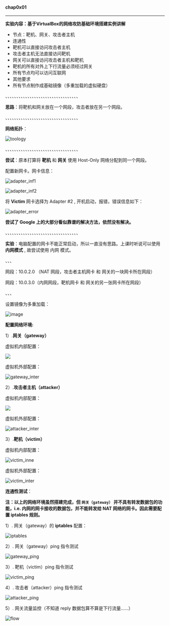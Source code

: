 #### chap0x01 

---

**实验内容：基于VirtualBox的网络攻防基础环境搭建实例讲解**

* 节点：靶机、网关、攻击者主机
* 连通性
* 靶机可以直接访问攻击者主机
* 攻击者主机无法直接访问靶机
* 网关可以直接访问攻击者主机和靶机
* 靶机的所有对外上下行流量必须经过网关
* 所有节点均可以访问互联网
* 其他要求
* 所有节点制作成基础镜像（多重加载的虚拟硬盘）

、、、、、、、、、、、、、、、、、、、、、、、、、、、、、、、、、

**思路**：将靶机和网关放在一个网段，攻击者放在另一个网段。

、、、、、、、、、、、、、、、、、、、、、、、、、、、、、、、、、

**网络拓扑**：

![toology](image/toology.png)



、、、、、、、、、、、、、、、、、、、、、、、、、、、、、、、、、

**尝试**：原本打算将 **靶机** 和 **网关** 使用 Host-Only 网络分配到同一个网段。

配置新网卡。网卡信息：

![adapter_inf1](image/adapter_inf1.png)

![adapter_inf2](image/adapter_inf2.png)

将 **Victim** 网卡选择为 Adapter #2 , 开机启动，报错，错误信息如下：

![adapter_error](image/adapter_error.jpg)

**尝试了 Google 上的大部分看似靠谱的解决方法，依然没有解决。**

、、、、、、、、、、、、、、、、、、、、、、、、、、、、、、、、、

**实验**：电脑配置的网卡不能正常启动，所以一直没有思路。上课时听说可以使用 **内网模式** , 故尝试使用 内网 模式。

、、、

网段：10.0.2.0 （NAT 网段，攻击者主机网卡 和 网关的一块网卡所在网段）

网段：10.0.3.0（内网网段，靶机网卡 和 网关的另一张网卡所在网段）

、、、

设置镜像为多重加载：

![image](image/image.jpg)



**配置网络环境:**

1）.**网关（gateway）**

虚拟机内部配置：

![](image/gateway_inne.png)

虚拟机外部配置：

![gateway_inter](image/gateway_inter.png)



2）.**攻击者主机（attacker）**

虚拟机内部配置：

![](image/attacker_inne.jpg)

虚拟机外部配置：

![attacker_inter](image/attacker_inter.png)



3）.**靶机（victim）**

虚拟机内部配置：

![victim_inne](image/victim_inne.png)

虚拟机外部配置：

![victim_inter](image/victim_inter.png)





**连通性测试**：

**注：以上的网络环境虽然搭建完成，但 `网关（gateway）` 并不具有转发数据包的功能，i.e. 内网的网卡接收的数据包，并不能转发给 NAT 网络的网卡。因此需要配置 iptables 规则。**

1）. 网关（gateway）的 **iptables** 配置：

![iptables](image/iptables.png)

2）.  网关（gateway）ping 指令测试

![gateway_ping](image/gateway_ping.png)

3）. 靶机（victim）ping 指令测试

![victim_ping](image/victim_ping.jpg)

4）. 攻击者（attacker）ping 指令测试

![attacker_ping](image/attacker_ping.png)

5）. 网关流量监控（不知道 reply 数据包算不算是下行流量......）

![flow](image/flow.jpg)
